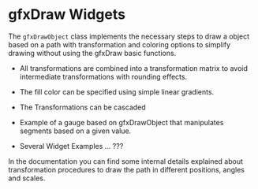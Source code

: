 # gfxDraw Widgets

The `gfxDrawObject` class implements the necessary steps to draw a object based on a path with transformation and
coloring options to simplify drawing without using the gfxDraw basic functions.

* All transformations are combined into a transformation matrix to avoid intermediate transformations with rounding
  effects.
* The fill color can be specified using simple linear gradients.
* The Transformations can be cascaded

* Example of a gauge based on gfxDrawObject that manipulates segments based on a given value.
* Several Widget Examples ... ???

In the documentation you can find some internal details explained about transformation procedures to draw the path in different
positions, angles and scales.

